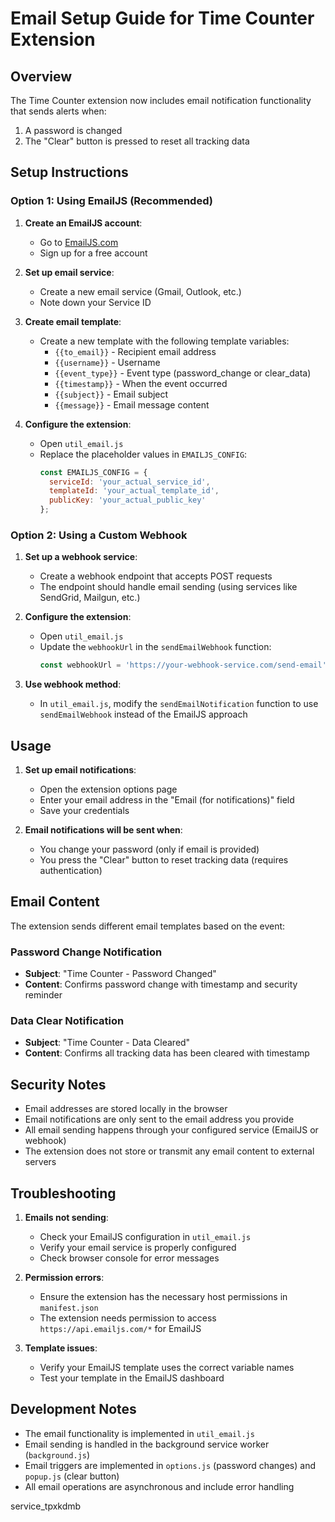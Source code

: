 # Email Setup Guide for Time Counter Extension

## Overview
The Time Counter extension now includes email notification functionality that sends alerts when:
1. A password is changed
2. The "Clear" button is pressed to reset all tracking data

## Setup Instructions

### Option 1: Using EmailJS (Recommended)

1. **Create an EmailJS account**:
   - Go to [EmailJS.com](https://www.emailjs.com/)
   - Sign up for a free account

2. **Set up email service**:
   - Create a new email service (Gmail, Outlook, etc.)
   - Note down your Service ID

3. **Create email template**:
   - Create a new template with the following template variables:
     - `{{to_email}}` - Recipient email address
     - `{{username}}` - Username
     - `{{event_type}}` - Event type (password_change or clear_data)
     - `{{timestamp}}` - When the event occurred
     - `{{subject}}` - Email subject
     - `{{message}}` - Email message content

4. **Configure the extension**:
   - Open `util_email.js`
   - Replace the placeholder values in `EMAILJS_CONFIG`:
     ```javascript
     const EMAILJS_CONFIG = {
       serviceId: 'your_actual_service_id',
       templateId: 'your_actual_template_id',
       publicKey: 'your_actual_public_key'
     };
     ```

### Option 2: Using a Custom Webhook

1. **Set up a webhook service**:
   - Create a webhook endpoint that accepts POST requests
   - The endpoint should handle email sending (using services like SendGrid, Mailgun, etc.)

2. **Configure the extension**:
   - Open `util_email.js`
   - Update the `webhookUrl` in the `sendEmailWebhook` function:
     ```javascript
     const webhookUrl = 'https://your-webhook-service.com/send-email';
     ```

3. **Use webhook method**:
   - In `util_email.js`, modify the `sendEmailNotification` function to use `sendEmailWebhook` instead of the EmailJS approach

## Usage

1. **Set up email notifications**:
   - Open the extension options page
   - Enter your email address in the "Email (for notifications)" field
   - Save your credentials

2. **Email notifications will be sent when**:
   - You change your password (only if email is provided)
   - You press the "Clear" button to reset tracking data (requires authentication)

## Email Content

The extension sends different email templates based on the event:

### Password Change Notification
- **Subject**: "Time Counter - Password Changed"
- **Content**: Confirms password change with timestamp and security reminder

### Data Clear Notification
- **Subject**: "Time Counter - Data Cleared"
- **Content**: Confirms all tracking data has been cleared with timestamp

## Security Notes

- Email addresses are stored locally in the browser
- Email notifications are only sent to the email address you provide
- All email sending happens through your configured service (EmailJS or webhook)
- The extension does not store or transmit any email content to external servers

## Troubleshooting

1. **Emails not sending**:
   - Check your EmailJS configuration in `util_email.js`
   - Verify your email service is properly configured
   - Check browser console for error messages

2. **Permission errors**:
   - Ensure the extension has the necessary host permissions in `manifest.json`
   - The extension needs permission to access `https://api.emailjs.com/*` for EmailJS

3. **Template issues**:
   - Verify your EmailJS template uses the correct variable names
   - Test your template in the EmailJS dashboard

## Development Notes

- The email functionality is implemented in `util_email.js`
- Email sending is handled in the background service worker (`background.js`)
- Email triggers are implemented in `options.js` (password changes) and `popup.js` (clear button)
- All email operations are asynchronous and include error handling



service_tpxkdmb